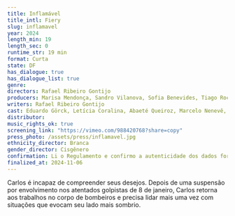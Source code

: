 ```yaml
---
title: Inflamável
title_intl: Fiery
slug: inflamavel
year: 2024
length_min: 19
length_sec: 0
runtime_str: 19 min
format: Curta
state: DF
has_dialogue: true
has_dialogue_list: true
genre: 
directors: Rafael Ribeiro Gontijo
producers: Marisa Mendonça, Sandro Vilanova, Sofia Benevides, Tiago Rocha
writers: Rafael Ribeiro Gontijo
cast: Eduardo Görck, Letícia Coralina, Abaeté Queiroz, Marcelo Nenevê, Sandra Bernardes Gaivota Naves e Gabriel Pogó
distributor: 
music_rights_ok: true
screening_link: "https://vimeo.com/988420768?share=copy"
press_photo: /assets/press/inflamavel.jpg
ethnicity_director: Branca
gender_director: Cisgênero
confirmation: Li o Regulamento e confirmo a autenticidade dos dados fornecido nesta ficha de inscrição.
finalized_at: 2024-11-06
---
```


Carlos é incapaz de compreender seus desejos. Depois de uma suspensão por envolvimento nos atentados golpistas de 8 de janeiro, Carlos retorna aos trabalhos no corpo de bombeiros e precisa lidar mais uma vez com situações que evocam seu lado mais sombrio.

